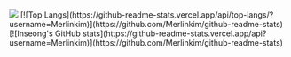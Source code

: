 <img src="https://capsule-render.vercel.app/api?type=waving&color=auto&height=200&section=header&text=Inseong's Github&fontSize=90">
[![Top Langs](https://github-readme-stats.vercel.app/api/top-langs/?username=Merlinkim)](https://github.com/Merlinkim/github-readme-stats)
[![Inseong's GitHub stats](https://github-readme-stats.vercel.app/api?username=Merlinkim)](https://github.com/Merlinkim/github-readme-stats)
